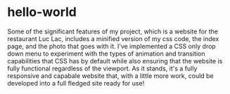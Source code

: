 # hello-world

Some of the significant features of my project, which is a website for the restaurant Luc Lac, includes a minified 
version of my css code, the index page, and the photo that goes with it. I've implemented a CSS only drop down menu 
to experiment with the types of animation and transition capabilities that CSS has by default while also ensuring that 
the website is fully functional regardless of the viewport. As it stands, it's a fully responsive and capabale website that, 
with a little more work, could be developed into a full fledged site ready for use!
